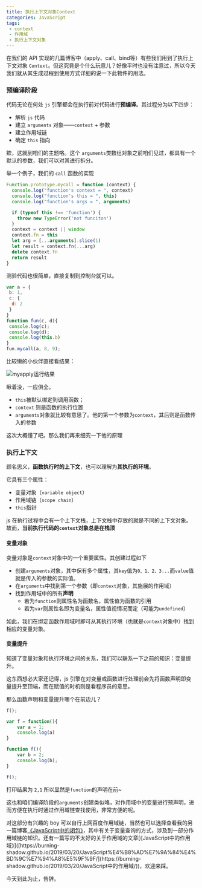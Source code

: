 ```yaml
---
title: 执行上下文对象Context
categories: JavaScript
tags:
 - context
 - 作用域
 - 执行上下文对象
---
```


在我们的 API 实现的几篇博客中（apply、call、bind等）有些我们用到了执行上下文对象 `Context`。但这究竟是个什么玩意儿？好像平时也没有注意过，所以今天我们就从其生成过程到使用方式详细的说一下此物件的用法。

<!--more-->

### 预编译阶段

代码无论在何处 `js` 引擎都会在执行前对代码进行**预编译**。其过程分为以下四步：

- 解析 `js` 代码
- 建立 `arguments` 对象——`context` + 参数
- 建立作用域链
- 确定 `this` 指向

欸，这就到咱们的主题咯。这个 `arguments`类数组对象之前咱们见过，都具有一个默认的参数，我们可以对其进行拆分。

举一个例子，我们的 `call` 函数的实现

```javascript
Function.prototype.mycall = function (context) {
  console.log("function's context = ", context)
  console.log("function's this = ", this)
  console.log("function's args = ", arguments)

  if (typeof this !== 'function') {
    throw new TypeError('not funciton')
  }
  context = context || window
  context.fn = this
  let arg = [...arguments].slice(1)
  let result = context.fn(...arg)
  delete context.fn
  return result
} 
```

测验代码也很简单，直接复制到控制台就可以。

```javascript
var a = {
 b: 1,
 c: {
  d: 2
 }
}
function fun(c, d){
 console.log(c);
 console.log(d);
 console.log(this.b)
}
fun.mycall(a, 8, 9);
```

比较懒的小伙伴直接看结果：

![myapply运行结果](https://ae01.alicdn.com/kf/HTB1mNRNaYY1gK0jSZTE760DQVXaS.png)

瞅着没，一应俱全。

- `this`被默认绑定到调用函数；
- `context` 则是函数的执行位置
- `arguments`对象就比较有意思了。他的第一个参数为`context`，其后则是函数传入的参数

这次大概懂了吧。那么我们再来细究一下他的原理

### 执行上下文

顾名思义，**函数执行时的上下文**，也可以理解为**其执行的环境**。

它具有三个属性：

- 变量对象（`variable object`）
- 作用域链（`scope chain`）
- `this`指针

 js 在执行过程中会有一个上下文栈，上下文栈中存放的就是不同的上下文对象。故而，**当前执行代码的`context`对象总是在栈顶**

#### 变量对象

变量对象是`context`对象中的一个重要属性。其创建过程如下

- 创建`arguments`对象，其中保有多个属性，其`key`值为`0、1、2、3...`而`value`值就是传入的参数的实际值。
- 在`arguments`中找到第一个参数（即`context`对象，其施展的作用域）
- 找到作用域中的所有**声明**
  - 若为`function`则属性名为函数名，属性值为函数的引用
  - 若为`var`则属性名即为变量名，属性值视情况而定（可能为`undefined`）

如此，我们在绑定函数作用域时即可从其执行环境（也就是`context`对象中）找到相应的变量对象。

#### 变量提升

知道了变量对象和执行环境之间的关系，我们可以联系一下之前的知识：变量提升。

这东西想必大家还记得，js 引擎在对变量或函数进行处理前会先将函数声明即变量提升至顶端，而在赋值的时机则是看程序员的意思。

那么函数声明和变量提升哪个在前边儿？

```javascript
f();

var f = function(){
    var a = 1;
    console.log(a)
}

function f(){
    var b = 2;
    console.log(b);
}

f();
```

打印结果为 `2,1` 所以显然是`function`的声明在前~

这也和咱们编译阶段的`arguments`创建类似咯，对作用域中的变量进行预声明，进而方便在执行时通过作用域链查找使用，非常方便的呢。

对这部分有兴趣的 boy 可以自行上网百度作用域链，当然也可以选择查看我的另一篇博客[《JavaScript中的闭包》]([https://burning-shadow.github.io/2019/03/20/JavaScript%E4%B8%AD%E7%9A%84%E9%97%AD%E5%8C%85/](https://burning-shadow.github.io/2019/03/20/JavaScript中的闭包/))，其中有关于变量查询的方式，涉及到一部分作用域链的知识。还有一篇写的不太好的关于作用域的文章[《JavaScript中的作用域》]([https://burning-shadow.github.io/2019/03/20/JavaScript%E4%B8%AD%E7%9A%84%E4%BD%9C%E7%94%A8%E5%9F%9F/](https://burning-shadow.github.io/2019/03/20/JavaScript中的作用域/))，欢迎来踩。

今天到此为止，告辞。


